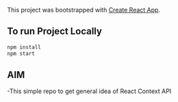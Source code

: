 This project was bootstrapped with [Create React App](https://github.com/facebookincubator/create-react-app).

## To run Project Locally

```js
npm install
npm start
```

## AIM
-This simple repo to get general idea of React Context API
